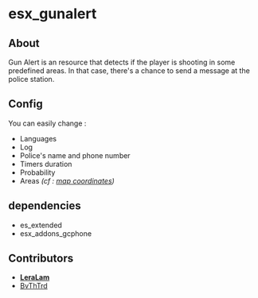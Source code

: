 # esx_gunalert
## About

  Gun Alert is an resource that detects if the player is shooting in some predefined areas. In that case, there's a chance to send a message at the police station.
  
## Config

  You can easily change :
  * Languages
  * Log
  * Police's name and phone number
  * Timers duration
  * Probability
  * Areas *(cf : [map coordinates](https://gtagmodding.com/maps/gta5/))*
  
## dependencies 

  * es_extended
  * esx_addons_gcphone


## Contributors 
  * [**LeraLam**](https://github.com/LeraLam)
  * [BvThTrd](https://github.com/BvThTrd)
